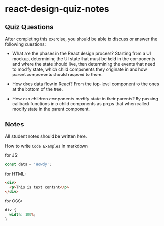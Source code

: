 # react-design-quiz-notes

## Quiz Questions

After completing this exercise, you should be able to discuss or answer the following questions:

- What are the phases in the React design process?
  Starting from a UI mockup, determining the UI state that must be held in the components and where the state should live, then determining the events that need to modify state, which child components they originate in and how parent components should respond to them.

- How does data flow in React?
  From the top-level component to the ones at the bottom of the tree.

- How can children components modify state in their parents?
  By passing callback functions into child components as props that when called modify state in the parent component.

## Notes

All student notes should be written here.

How to write `Code Examples` in markdown

for JS:

```js
const data = 'Howdy';
```

for HTML:

```html
<div>
  <p>This is text content</p>
</div>
```

for CSS:

```css
div {
  width: 100%;
}
```
